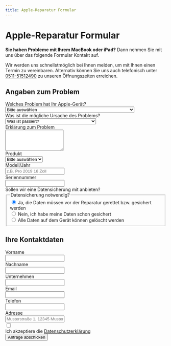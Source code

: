 ```yaml
---
title: Apple-Reparatur Formular
---
```


# Apple-Reparatur Formular

**Sie haben Probleme mit Ihrem MacBook oder iPad?** Dann nehmen Sie mit uns über das folgende Formular Kontakt auf.

Wir werden uns schnellstmöglich bei Ihnen melden, um mit Ihnen einen Termin zu vereinbaren. Alternativ können Sie uns auch telefonisch unter [0511-51512490](tel:051151512490) zu unseren Öffnungszeiten erreichen.

<div class="not-prose max-w-2xl mx-auto mt-16 bg-gray-50 p-3 sm:p-6 border rounded-lg shadow-lg">
  <form name="repair-laptop-reparatur" method="POST" action="/repair/kontakt/success/" netlify>
    <input type="hidden" name="subject" id="subject" value="get dynamically set by js" />
    <div class="grid grid-cols-1 gap-y-6 gap-x-8 sm:grid-cols-2">
      <h2 class="sm:col-span-2 text-2xl text-gray-900 font-bold mb-0">Angaben zum Problem</h2>
      <div class="sm:col-span-2">
        <label for="problem" class="block text-sm font-semibold leading-6 text-gray-900">Welches Problem hat Ihr Apple-Gerät?</label>
        <div class="mt-2.5">
          <select name="problem" id="problem" required="required" class="block w-full rounded-md border-0 py-2 px-3.5 text-sm leading-6 text-gray-900 shadow-sm ring-1 ring-inset ring-gray-300 placeholder:text-gray-400 focus:ring-2 focus:ring-inset focus:ring-blue-600">
            <option value="" class="placeholder" disabled="" selected="selected">Bitte auswählen</option>
            <option value="Gerät Startet nicht">Gerät Startet nicht</option>
            <option value="Das Gerät befindet sich in einer Endlosschleife beim Hochfahren">Das Gerät befindet sich in einer Endlosschleife beim Hochfahren</option>
            <option value="Gerät fährt hoch, aber ohne Bildsignal ">Gerät fährt hoch, aber ohne Bildsignal</option>
            <option value="Das Gerät bleibt beim Start bei Apple-Logo hängen">Das Gerät bleibt beim Start bei Apple-Logo hängen</option>
            <option value="Das Gerät schaltet sich während des Betriebs automatisch aus">Das Gerät schaltet sich während des Betriebs automatisch aus</option>
            <option value="Das Update bricht kontinuierlich ab">Das Update bricht kontinuierlich ab</option>
            <option value="Gerät ist sehr langsam">Gerät ist sehr langsam</option>
            <option value="Verdacht auf einen Trojaner oder einen Hackerangriff">Verdacht auf einen Trojaner oder einen Hackerangriff</option>
            <option value="Bildschirm ist beschädigt">Bildschirm ist beschädigt</option>
            <option value="Tastatur-Problem">Tastatur-Problem</option>
            <option value="Gehäuse ist beschädigt ">Gehäuse ist beschädigt </option>
            <option value="Akku lädt nicht mehr">Akku lädt nicht mehr</option>
            <option value="Akkuleistung ist zu niedrig">Akkuleistung ist zu niedrig</option>
            <option value="TouchPad funktioniert nicht">TouchPad funktioniert nicht</option>
            <option value="TouchBar funktioniert nicht">TouchBar funktioniert nicht</option>
            <option value="Datenverlust">Datenverlust</option>
            <option value="Sonstiges">Sonstiges</option>
          </select>
        </div>
      </div>
      <div class="sm:col-span-2">
        <label for="cause" class="block text-sm font-semibold leading-6 text-gray-900">Was ist die mögliche Ursache des Problems?</label>
        <div class="mt-2.5">
          <select name="cause" id="cause" required class="block w-full rounded-md border-0 py-2 px-3.5 text-sm leading-6 text-gray-900 shadow-sm ring-1 ring-inset ring-gray-300 placeholder:text-gray-400 focus:ring-2 focus:ring-inset focus:ring-blue-600">
            <option value="" class="placeholder" disabled="" selected="selected">Was ist passiert?</option>
            <option value="Keine Vorkommnisse ">Keine Vorkommnisse</option>
            <option value="Gerät ist runtergefallen">Gerät ist runtergefallen</option>
            <option value="Wasserschäden (Flüssigkeit ohne Zucker)">Wasserschäden (Flüssigkeit ohne Zucker)</option>
            <option value="Flüssigkeitsschäden (Flüssigkeit mit Zucker)">Flüssigkeitsschäden (Flüssigkeit mit Zucker)</option>
            <option value="Überspannung">Überspannung</option>
            <option value="Updates">Updates</option>
            <option value="Sonstiges">Sonstiges</option>
          </select>
        </div>
      </div>
      <div class="sm:col-span-2">
        <label for="message" class="block text-sm font-semibold leading-6 text-gray-900">Erklärung zum Problem</label>
        <div class="mt-2.5">
          <textarea name="message" id="message" rows="4" class="block w-full rounded-md border-0 py-2 px-3.5 text-sm leading-6 text-gray-900 shadow-sm ring-1 ring-inset ring-gray-300 placeholder:text-gray-400 focus:ring-2 focus:ring-inset focus:ring-blue-600"></textarea>
        </div>
      </div>
      <div>
        <label for="product" class="block text-sm font-semibold leading-6 text-gray-900">Produkt</label>
        <div class="mt-2.5">
          <select name="product" id="product" required class="block w-full rounded-md border-0 py-2 px-3.5 text-sm leading-6 text-gray-900 shadow-sm ring-1 ring-inset ring-gray-300 placeholder:text-gray-400 focus:ring-2 focus:ring-inset focus:ring-blue-600">
            <option value="" class="placeholder" disabled="" selected="selected">Bitte auswählen</option>
            <option value="MacBook">MacBook</option>
            <option value="iMac">iMac</option>
            <option value="Mac mini">Mac mini</option>
            <option value="iPad">iPad</option>
            <option value="iPhone">iPhone</option>
          </select>
        </div>
      </div>
      <div>
        <label for="modell" class="block text-sm font-semibold leading-6 text-gray-900">Modell/Jahr</label>
        <div class="mt-2.5">
          <input type="text" name="modell" id="modell" placeholder="z.B. Pro 2019 16 Zoll" class="block w-full rounded-md border-0 py-2 px-3.5 text-sm leading-6 text-gray-900 shadow-sm ring-1 ring-inset ring-gray-300 placeholder:text-gray-400 focus:ring-2 focus:ring-inset focus:ring-blue-600">
        </div>
      </div>
      <div class="sm:col-span-2">
        <label for="serialnumber" class="block text-sm font-semibold leading-6 text-gray-900">Seriennummer</label>
        <div class="mt-2.5">
          <input type="text" name="serialnumber" id="serialnumber" class="block w-full rounded-md border-0 py-2 px-3.5 text-sm leading-6 text-gray-900 shadow-sm ring-1 ring-inset ring-gray-300 placeholder:text-gray-400 focus:ring-2 focus:ring-inset focus:ring-blue-600">
        </div>
      </div>
      <div class="sm:col-span-2">
        <label for="data-saving" class="block text-sm font-semibold leading-6 text-gray-900">Sollen wir eine Datensicherung mit anbieten?</label>
        <fieldset class="mt-4">
          <legend class="sr-only">Datensicherung notwendig?</legend>
          <div class="space-y-4">
            <div class="flex items-center">
              <input id="data-saving-yes" name="notification-method" type="radio" checked class="h-4 w-4 border-gray-300 text-blue-600 focus:ring-blue-600">
              <label for="data-saving-yes" class="ml-3 block text-sm font-light leading-6 text-gray-900">Ja, die Daten müssen vor der Reparatur gerettet bzw. gesichert werden</label>
            </div>
            <div class="flex items-center">
              <input id="data-saving-no" name="notification-method" type="radio" class="h-4 w-4 border-gray-300 text-blue-600 focus:ring-blue-600">
              <label for="data-saving-no" class="ml-3 block text-sm font-light leading-6 text-gray-900">Nein, ich habe meine Daten schon gesichert</label>
            </div>
            <div class="flex items-center">
              <input id="data-saving-delete" name="notification-method" type="radio" class="h-4 w-4 border-gray-300 text-blue-600 focus:ring-blue-600">
              <label for="data-saving-delete" class="ml-3 block text-sm font-light leading-6 text-gray-900">Alle Daten auf dem Gerät können gelöscht werden</label>
            </div>
          </div>
        </fieldset>
      </div>
      <h2 class="sm:col-span-2 text-2xl text-gray-900 font-bold mb-0 mt-6">Ihre Kontaktdaten</h2>
      <div>
        <label for="firstname" class="block text-sm font-semibold leading-6 text-gray-900">Vorname</label>
        <div class="mt-2.5">
          <input type="text" name="first-name" id="first-name" required autocomplete="given-name" class="block w-full rounded-md border-0 py-2 px-3.5 text-sm leading-6 text-gray-900 shadow-sm ring-1 ring-inset ring-gray-300 placeholder:text-gray-400 focus:ring-2 focus:ring-inset focus:ring-blue-600">
        </div>
      </div>
      <div>
        <label for="lastname" class="block text-sm font-semibold leading-6 text-gray-900">Nachname</label>
        <div class="mt-2.5">
          <input type="text" name="lastname" id="lastname" required autocomplete="family-name" oninput="this.form.elements[1].value = 'Apple-Reparatur - ' + this.value" class="block w-full rounded-md border-0 py-2 px-3.5 text-sm leading-6 text-gray-900 shadow-sm ring-1 ring-inset ring-gray-300 placeholder:text-gray-400 focus:ring-2 focus:ring-inset focus:ring-blue-600">
        </div>
      </div>
      <div class="sm:col-span-2">
        <label for="company" class="block text-sm font-semibold leading-6 text-gray-900">Unternehmen</label>
        <div class="mt-2.5">
          <input type="text" name="company" id="company" autocomplete="organization" oninput="this.form.elements[1].value = 'Apple-Reparatur - ' + this.value" class="block w-full rounded-md border-0 py-2 px-3.5 text-sm leading-6 text-gray-900 shadow-sm ring-1 ring-inset ring-gray-300 placeholder:text-gray-400 focus:ring-2 focus:ring-inset focus:ring-blue-600">
        </div>
      </div>
      <div class="sm:col-span-2">
        <label for="email" class="block text-sm font-semibold leading-6 text-gray-900">Email</label>
        <div class="mt-2.5">
          <input type="email" name="email" id="email" required autocomplete="email" class="block w-full rounded-md border-0 py-2 px-3.5 text-sm leading-6 text-gray-900 shadow-sm ring-1 ring-inset ring-gray-300 placeholder:text-gray-400 focus:ring-2 focus:ring-inset focus:ring-blue-600">
        </div>
      </div>
      <div class="sm:col-span-2">
        <label for="phone-number" class="block text-sm font-semibold leading-6 text-gray-900">Telefon</label>
        <div class="relative mt-2.5">
          <input type="tel" name="phone-number" id="phone-number" autocomplete="tel" class="block w-full rounded-md border-0 py-2 px-3.5 text-sm leading-6 text-gray-900 shadow-sm ring-1 ring-inset ring-gray-300 placeholder:text-gray-400 focus:ring-2 focus:ring-inset focus:ring-blue-600">
        </div>
      </div>
      <div class="sm:col-span-2">
        <label for="address" class="block text-sm font-semibold leading-6 text-gray-900">Adresse</label>
        <div class="relative mt-2.5">
          <input type="text" name="address" id="address" autocomplete="tel" class="block w-full rounded-md border-0 py-2 px-3.5 text-sm leading-6 text-gray-900 shadow-sm ring-1 ring-inset ring-gray-300 placeholder:text-gray-400 focus:ring-2 focus:ring-inset focus:ring-blue-600" placeholder="Musterstraße 1, 12345 Musterort">
        </div>
      </div>
      <div class="flex gap-x-4 sm:col-span-2">
        <div class="flex h-6 items-center">
          <input type="checkbox" name="privacy" class="rounded-md" required />
        </div>
        <label class="text-sm leading-6 text-gray-600" id="switch-1-label">
          Ich akzeptiere die 
          <a href="/datenschutz" class="font-semibold text-blue-600">Datenschutzerklärung</a>
        </label>
      </div>
    </div>
    <div class="mt-10">
      <button type="submit" class="block w-full rounded-md bg-blue-600 px-3.5 py-2.5 text-center text-sm font-semibold text-white shadow-sm hover:bg-blue-500 focus-visible:outline focus-visible:outline-2 focus-visible:outline-offset-2 focus-visible:outline-blue-600 duration-200">
        Anfrage abschicken
      </button>
    </div>
  </form>
</div>